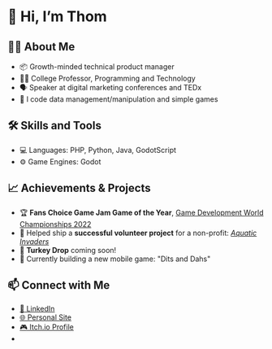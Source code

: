 # 👋 Hi, I’m Thom

## 👨‍💻 **About Me**
- 📦 Growth-minded technical product manager
- 🧑‍🏫 College Professor, Programming and Technology
- 🗣️ Speaker at digital marketing conferences and TEDx
- 👀 I code data management/manipulation and simple games

## 🛠️ **Skills and Tools**
- 💻 Languages: PHP, Python, Java, GodotScript
- ⚙️ Game Engines: Godot

## 📈 **Achievements & Projects**
- 🏆 **Fans Choice Game Jam Game of the Year**, [Game Development World Championships 2022](https://thegdwc.com/blog/blog.php?blog_id=301)
- 🚀 Helped ship a **successful volunteer project** for a non-profit: [*Aquatic Invaders*](https://adk-watershed-institute.itch.io/aquatic-invaders)
- 🦃 **Turkey Drop** coming soon!
- 🔨 Currently building a new mobile game: "Dits and Dahs"

## 📫 Connect with Me
- [🔗 LinkedIn](https://linkedin.com/in/YOUR_LINKEDIN)
- [🌐 Personal Site](https://thomcraver.com/)
- [🎮 Itch.io Profile](https://thomdotcom.itch.io/)
- 
<!---
thomcraver/thomcraver is a ✨ special ✨ repository because its `README.md` (this file) appears on your GitHub profile.
You can click the Preview link to take a look at your changes.
--->
